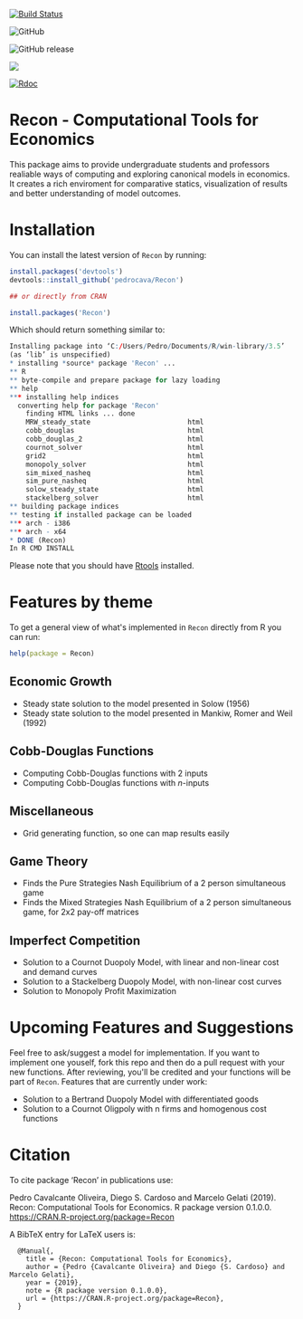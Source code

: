 [![Build Status](https://travis-ci.org/pedrocava/Recon.svg?branch=master)](https://travis-ci.org/pedrocava/Recon)

![GitHub](https://img.shields.io/github/license/pedrocava/Recon.svg?style=for-the-badge)

![GitHub release](https://img.shields.io/github/release-pre/pedrocava/Recon.svg?style=for-the-badge)

[![](https://cranlogs.r-pkg.org/badges/Recon)](https://cran.r-project.org/package=Recon)

[![Rdoc](http://www.rdocumentation.org/badges/version/Recon)](http://www.rdocumentation.org/packages/Recon)

# Recon - Computational Tools for Economics

This package aims to provide undergraduate students and professors realiable ways of computing and exploring canonical models in economics. It creates a rich enviroment for comparative statics, visualization of results and better understanding of model outcomes.

# Installation

You can install the latest version of ``Recon`` by running:

``` r
install.packages('devtools')
devtools::install_github('pedrocava/Recon')

## or directly from CRAN

install.packages('Recon')
```

Which should return something similar to:

``` r
Installing package into ‘C:/Users/Pedro/Documents/R/win-library/3.5’
(as ‘lib’ is unspecified)
* installing *source* package 'Recon' ...
** R
** byte-compile and prepare package for lazy loading
** help
*** installing help indices
  converting help for package 'Recon'
    finding HTML links ... done
    MRW_steady_state                        html  
    cobb_douglas                            html  
    cobb_douglas_2                          html  
    cournot_solver                          html  
    grid2                                   html  
    monopoly_solver                         html  
    sim_mixed_nasheq                        html  
    sim_pure_nasheq                         html  
    solow_steady_state                      html  
    stackelberg_solver                      html  
** building package indices
** testing if installed package can be loaded
*** arch - i386
*** arch - x64
* DONE (Recon)
In R CMD INSTALL
```

Please note that you should have [Rtools](http://cran.r-project.org/bin/windows/Rtools/) installed. 

# Features by theme

To get a general view of what's implemented in ``Recon`` directly from R you can run:

``` r
help(package = Recon)
```

## Economic Growth

* Steady state solution to the model presented in Solow (1956)
* Steady state solution to the model presented in Mankiw, Romer and Weil (1992)

## Cobb-Douglas Functions

* Computing Cobb-Douglas functions with 2 inputs
* Computing Cobb-Douglas functions with $n$-inputs

## Miscellaneous
* Grid generating function, so one can map results easily

## Game Theory
* Finds the Pure Strategies Nash Equilibrium of a 2 person simultaneous game 
* Finds the Mixed Strategies Nash Equilibrium of a 2 person simultaneous game, for 2x2 pay-off
matrices

## Imperfect Competition
* Solution to a Cournot Duopoly Model, with linear and non-linear cost and demand curves
* Solution to a Stackelberg Duopoly Model, with non-linear cost curves
* Solution to Monopoly Profit Maximization 


# Upcoming Features and Suggestions

Feel free to ask/suggest a model for implementation. If you want to implement one youself, fork this repo and then do a pull request with your new functions. After reviewing, you'll be credited and your functions will be part of ``Recon``. Features that are currently under work:

* Solution to a Bertrand Duopoly Model with differentiated goods
* Solution to a Cournot Oligpoly with n firms and homogenous cost functions

# Citation

To cite package ‘Recon’ in publications use:

  Pedro Cavalcante Oliveira, Diego S. Cardoso and Marcelo Gelati (2019). Recon:
  Computational Tools for Economics. R package version 0.1.0.0.
  https://CRAN.R-project.org/package=Recon

A BibTeX entry for LaTeX users is:

```
  @Manual{,
    title = {Recon: Computational Tools for Economics},
    author = {Pedro {Cavalcante Oliveira} and Diego {S. Cardoso} and Marcelo Gelati},
    year = {2019},
    note = {R package version 0.1.0.0},
    url = {https://CRAN.R-project.org/package=Recon},
  }
```

